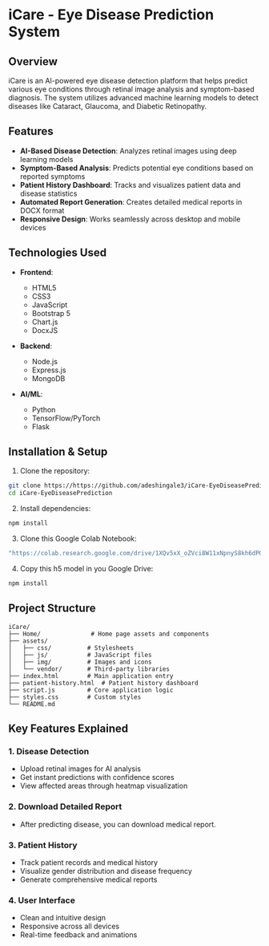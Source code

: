 # iCare - Eye Disease Prediction System

## Overview
iCare is an AI-powered eye disease detection platform that helps predict various eye conditions through retinal image analysis and symptom-based diagnosis. The system utilizes advanced machine learning models to detect diseases like Cataract, Glaucoma, and Diabetic Retinopathy.

## Features
- **AI-Based Disease Detection**: Analyzes retinal images using deep learning models
- **Symptom-Based Analysis**: Predicts potential eye conditions based on reported symptoms
- **Patient History Dashboard**: Tracks and visualizes patient data and disease statistics
- **Automated Report Generation**: Creates detailed medical reports in DOCX format
- **Responsive Design**: Works seamlessly across desktop and mobile devices

## Technologies Used
- **Frontend**:
  - HTML5
  - CSS3
  - JavaScript
  - Bootstrap 5
  - Chart.js
  - DocxJS

- **Backend**:
  - Node.js
  - Express.js
  - MongoDB

- **AI/ML**:
  - Python
  - TensorFlow/PyTorch
  - Flask

## Installation & Setup

1. Clone the repository:
```bash
git clone https://https://github.com/adeshingale3/iCare-EyeDiseasePrediction
cd iCare-EyeDiseasePrediction
```

2. Install dependencies:
```bash
npm install
```

3. Clone this Google Colab Notebook:
```bash
"https://colab.research.google.com/drive/1XQv5xX_oZVci8W11xNpnyS8kh6dPOpWe#scrollTo=x4o5wDMGa99Q"
```

4. Copy this h5 model in you Google Drive:
```bash
npm install
```

## Project Structure
```
iCare/
├── Home/              # Home page assets and components
├── assets/           
│   ├── css/          # Stylesheets
│   ├── js/           # JavaScript files
│   ├── img/          # Images and icons
│   └── vendor/       # Third-party libraries
├── index.html        # Main application entry
├── patient-history.html  # Patient history dashboard
├── script.js         # Core application logic
├── styles.css        # Custom styles
└── README.md
```

## Key Features Explained

### 1. Disease Detection
- Upload retinal images for AI analysis
- Get instant predictions with confidence scores
- View affected areas through heatmap visualization

### 2. Download Detailed Report
- After predicting disease, you can download medical report.

### 3. Patient History
- Track patient records and medical history
- Visualize gender distribution and disease frequency
- Generate comprehensive medical reports

### 4. User Interface
- Clean and intuitive design
- Responsive across all devices
- Real-time feedback and animations



